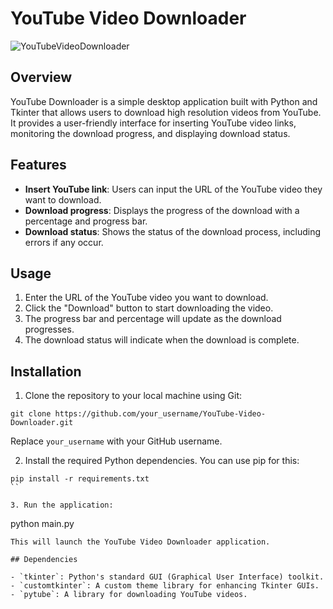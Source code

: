 # YouTube Video Downloader
![YouTubeVideoDownloader](https://github.com/chevonnefernandes/YouTube-Video-Downloader/assets/161243278/4a9ebd01-32a4-422d-9a48-09c8267c654c)

## Overview

YouTube Downloader is a simple desktop application built with Python and Tkinter that allows users to download high resolution videos from YouTube. It provides a user-friendly interface for inserting YouTube video links, monitoring the download progress, and displaying download status.

## Features

- **Insert YouTube link**: Users can input the URL of the YouTube video they want to download.
- **Download progress**: Displays the progress of the download with a percentage and progress bar.
- **Download status**: Shows the status of the download process, including errors if any occur.

## Usage

1. Enter the URL of the YouTube video you want to download.
2. Click the "Download" button to start downloading the video.
3. The progress bar and percentage will update as the download progresses.
4. The download status will indicate when the download is complete.

## Installation

1. Clone the repository to your local machine using Git:
```
git clone https://github.com/your_username/YouTube-Video-Downloader.git
```
Replace `your_username` with your GitHub username.

2. Install the required Python dependencies. You can use pip for this:
```
pip install -r requirements.txt
``

3. Run the application:
```
python main.py
```
This will launch the YouTube Video Downloader application.

## Dependencies

- `tkinter`: Python's standard GUI (Graphical User Interface) toolkit.
- `customtkinter`: A custom theme library for enhancing Tkinter GUIs.
- `pytube`: A library for downloading YouTube videos.
